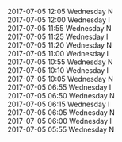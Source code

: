 2017-07-05 12:05 Wednesday  N  
2017-07-05 12:00 Wednesday  I  
2017-07-05 11:55 Wednesday  N  
2017-07-05 11:25 Wednesday  I  
2017-07-05 11:20 Wednesday  N  
2017-07-05 11:00 Wednesday  I  
2017-07-05 10:55 Wednesday  N  
2017-07-05 10:10 Wednesday  I  
2017-07-05 10:05 Wednesday  N  
2017-07-05 06:55 Wednesday  I  
2017-07-05 06:50 Wednesday  N  
2017-07-05 06:15 Wednesday  I  
2017-07-05 06:05 Wednesday  N  
2017-07-05 06:00 Wednesday  I  
2017-07-05 05:55 Wednesday  N  
